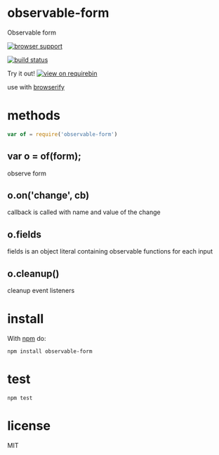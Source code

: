 # observable-form

Observable form

[![browser support](https://ci.testling.com/jameskyburz/observable-form.png)](https://ci.testling.com/jameskyburz/observable-form)

[![build status](https://api.travis-ci.org/JamesKyburz/observable-form.svg)](https://api.travis-ci.org/JamesKyburz/observable-form.svg)

Try it out! [![view on requirebin](http://requirebin.com/badge.png)](http://requirebin.com/?gist=6f736c7153ae7e246b9d)

use with [browserify](http://browserify.org)

# methods

``` js
var of = require('observable-form')
```

## var o = of(form);

observe form

## o.on('change', cb)

callback is called with name and value of the change

## o.fields

fields is an object literal containing observable functions for each input

## o.cleanup()

cleanup event listeners

# install

With [npm](https://npmjs.org) do:

```
npm install observable-form
```

# test

```
npm test
```

# license

MIT

